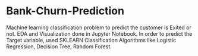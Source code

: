 # Bank-Churn-Prediction
Machine learning classification problem to predict the customer is Exited or not. EDA and Visualization done in Jupyter Notebook. In order to predict the Target variable, used SKLEARN Classification Algorithms like Logistic Regression, Decision Tree, Random Forest.
